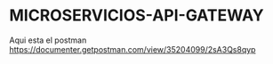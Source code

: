 # MICROSERVICIOS-API-GATEWAY


Aqui esta el postman
https://documenter.getpostman.com/view/35204099/2sA3Qs8qyp  
